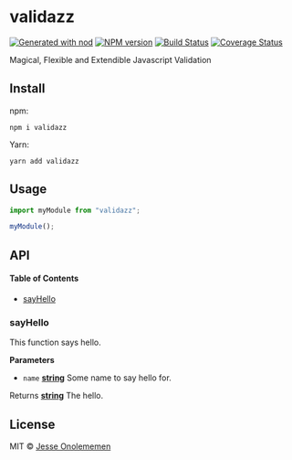 # validazz

[![Generated with nod](https://img.shields.io/badge/generator-nod-2196F3.svg?style=flat-square)](https://github.com/diegohaz/nod)
[![NPM version](https://img.shields.io/npm/v/validazz.svg?style=flat-square)](https://npmjs.org/package/validazz)
[![Build Status](https://img.shields.io/travis//master.svg?style=flat-square)](https://travis-ci.org/) [![Coverage Status](https://img.shields.io/codecov/c/github//master.svg?style=flat-square)](https://codecov.io/gh//branch/master)

Magical, Flexible and Extendible Javascript Validation

## Install

npm:

    npm i validazz

Yarn:

    yarn add validazz

## Usage

```js
import myModule from "validazz";

myModule();
```

## API

<!-- Generated by documentation.js. Update this documentation by updating the source code. -->

#### Table of Contents

-   [sayHello](#sayhello)

### sayHello

This function says hello.

**Parameters**

-   `name` **[string](https://developer.mozilla.org/docs/Web/JavaScript/Reference/Global_Objects/String)** Some name to say hello for.

Returns **[string](https://developer.mozilla.org/docs/Web/JavaScript/Reference/Global_Objects/String)** The hello.

## License

MIT © [Jesse Onolememen](https://github.com/jesster2k10)
